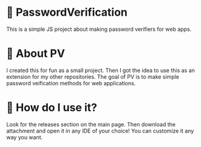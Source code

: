# 🔐 PasswordVerification
This is a simple JS project about making password verifiers for web apps.

# 🔷 About PV
I created this for fun as a small project. Then I got the idea to use this as an extension for my other repositories. The goal of PV is to make simple password veification methods for web applications.

# 🤔 How do I use it?
Look for the releases section on the main page. Then download the attachment and open it in any IDE of your choice! You can customize it any way you want.
